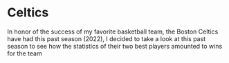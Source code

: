 # Celtics
In honor of the success of my favorite basketball team, the Boston Celtics have had this past season (2022), I decided to take a look at this past season to see how the statistics of their two best players amounted to wins for the team
